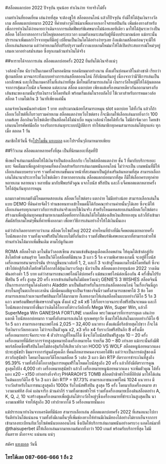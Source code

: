 #สล็อตแตกบ่อย 2022 ปัจจุบัน ทุนน้อย ทำเงินง่าย จ่ายจริงไม่ยั้ง

เกมทำเงินที่ยอดเยี่ยม เล่นง่ายที่สุด จะต้องชูให้ สล็อตออนไลน์ แล้วก็ปัจจุบัน ยังมีให้ได้ลุ้นเงินรางวัลเกม สล็อตแตกบ่อยมาก 2022 ที่ค่ายต่างๆดีไซน์มาเพื่อเอาอกเอาใจสายสปินกัน เพิ่มช่องทางสำหรับเพื่อการทำเงินได้ง่ายดายกว่าเดิมจากการผลิตฟีพบร์พิเศษมากไม่น้อยเลยทีเดียว มาให้ได้ลุ้นระหว่างปั่นสล็อต ได้โอกาสออกรางวัลใหญ่ตลอดระยะเวลา แถมยังเหมาะสมกับผู้ที่มีงบประมาณน้อย แม้กระนั้นปรารถนาเพิ่มผลกำไรจากทุนที่มีอยู่ เปลี่ยนเป็นเงินโตได้อย่างง่ายๆเลย ถึงแม้เกมสล็อตก่อนๆจะมีให้เลือกเล่นล้นหลาม แต่ว่าค่ายเกมก็ยังปรับปรุงรวมทั้งวางแบบเกมใหม่มาให้ได้เปิดประสบการณ์ใหม่ๆอยู่เสมอเวลาอย่างสม่ำเสมอ ซึ่งทุกเกมล้วนทำเงินได้จริง

##หารายได้จากการเล่น สล็อตแตกบ่อยครั้ง 2022 ยืนยันได้เงินจริงแน่ๆ

วงล้อนำโชค นับว่าเป็นเกมคาสิโนยอดนิยม ยอดนิยมมาอย่างนาน ตั้งแต่ในบ่อนคาสิโนต่างชาติ เรียกว่า ตู้เกมสล็อต มาจนกระทั่งแบบอย่างการเล่นสล็อตออนไลน์ ก็ยังนิยมกันอยู่ เนื่องจากว่ามีวิธีการเล่นเป็นเอกลักษณ์ และก็เป็นเกมคาสิโนที่เล่นง่ายที่สุด มือใหม่ก็สามารถเล่นได้ เงินรางวัลใหญ่มีให้ได้ลุ้นตลอด จากการสุ่มเดาโบนัส แจ็คพอต แต่ละเกม สล็อต แตกบ่อย เพียงแต่เครื่องหมายเดียวกันออกมาตรงกับเส้นชนะของเกมนั้นๆรับเงินรางวัลโดยทันที พร้อมเริ่มเล่นในรอบถัดไป ใช้เวลาสำหรับการหมดวงล้อสล็อต 1 เกมไม่เกิน 3 วินาทีเพียงแค่นั้น

แถมจ่ายเงินพนันอย่างน้อย 1 บาท งบประมาณน้อยก็สามารถหมุน slot แตกบ่อย ได้ทั้งวัน แล้วก็ถ้าเลือกเว็บไซต์ที่เก็บรวบรวมค่ายเกม สล็อตแตกง่ายเว็บไซต์ตรง ก็จะมีเกมให้เลือกเล่นมากยิ่งกว่า 100 เกมส์เลย ล็อกอินเว็บไซต์เดียวปั่นสล็อตได้ไม่น่าเบื่อ หมุนวงล้อนำโชคได้ทั้งวัน ไม่มีกำจัดเวลา โดยเข้าเล่นบนโทรศัพท์มือถือ รองรับการเล่นทุกระบบปฎิบัติการ ทำให้สมาชิกทุกคนสามารถเล่นได้ทุกแห่ง ทุกเมื่อ ตลอด 1 วัน

สมาชิกให้วันนี้ รับ[โปรโมชั่น แทงบอล](https://www.thaisuperbet.com/promotion/) และโปรฯอื่นๆอีกมาหมายเพียบ

##รีวิวเกม สล็อตแตกหลายครั้งที่สุด เป็นที่นิยมเยอะที่สุดที่ปี

พึงพอใจเล่นเกมสล็อตให้ได้เงินจำเป็นต้องเลือกกับ เว็บไซต์สล็อตแตกง่าย ชั้น 1 ที่มากับบริการเยอะแยะ จัดเต็มมาเพื่อลูกค้าทุกคนที่หลงไหลสำหรับการเล่นเกมพนันออนไลน์ ไม่ว่าจะเป็น เกมพนันที่มีให้เลือกเล่นแบบครบวงจร รวมทั้งค่ายเกมชั้นแนวหน้าที่สะสมมาเป็นผู้ส่งเสริมล้นหลามที่สุด สามารถเลือกเล่นได้นานาประการในเว็บไซต์เดียว ถ้าหากอยากเล่น สล็อตแตกบ่อยมากที่สุด ก็มีให้เลือกครบทุกค่าย หลายเกม หลายแนว หลายธีม มากับฟีพบร์ตัวคูณ แจกโบนัส ฟรีสปิน และก็ แจ็คพอตแตกหลายครั้ง ให้ได้ลุ้นกันทุกการหมุน

แถมบางค่ายเกมยังมีโหมดทดสอบเล่น สล็อตเว็บไซต์ตรง แตกง่าย ไม่มีอย่างน้อย สามารถเลือกเล่นในแบบ DEMO ที่ดินค่ายจัดไว้ ท่านขอหนทางเข้าโหมดนี้ได้กับคณะทำงานค่ายนั้นๆได้เลย ซึ่งจะมีให้เลือกเล่นครบทุกเกมราวกับการเข้าเล่นจริงแบบใช้เงินจริง สำหรับโหมดทดสอบเล่นสล็อตเว็บไซต์ตรงสร้างมาเพื่อผู้เล่นทุกคนเข้ามาหาเกมสล็อตที่อยากได้เล่นได้โยไม่ต้องเสียเงินเสียทองทุน แล้วก็ยังเข้ามาสัมผัสกับเกมใหม่ๆพื้นที่ค่ายพึ่งออกมา เพื่อหาวิธีการเล่นอย่างไรให้ได้เงินนั้นเอง

แต่ว่าถ้าเกิดอยากทราบว่าเกม สล็อตเว็บไซต์ใหญ่ 2022 ค่ายไหนที่บ้างที่มีแจ็คพอตแตกหลายครั้ง โบนัสแตกง่าย รวมทั้งแจกฟรีสปินให้แบบไม่ยั้งกันบ้าง รวมทั้งฟีพบร์พิเศษเยอะมากที่สามารถช่วยให้ท่านทำเงินได้มากเพิ่มขึ้นเดิม ตามไปดูกันเลย

ROMA
สล็อตโรม่า มาในธีมวัวลอสเซียม สนามแข่งขันสุดดุเดือดเลือดพล่าน ให้คุณได้เข้าต่อสู่กับ สิงโตยักษ์ แสนดุร้าย โดยเป็นวิดีโอสล็อตที่มีขนาด 3 แถว 5 รีล ความพิเศาของเกมนี้ จะอยู่ที่โบนัส เครื่องหมายสนามรบโรมัน ปรากฎขึ้นบนวงล้อที่ 1, 2, และก็ 3 จะเข้าสู่โหมดเกมโบนัสโดยทันที ซึ่งจะเข้าไปต่อสู้กับสิงโตยักษ์ได้โอกาสได้ลุ้นเงินรางวัลสูง นับว่าเป็น สล็อตแตกง่ายทุนน้อย 2022 วางเดิมพันอย่างต่ำ 1.5 บาท แต่ว่าสามารถชนะเพย์ไลน์ได้บ่อยครั้ง แม้ชนะเพย์ไลน์ต่อเนื่องกัน 4 ครั้งขึ้นไปรับฟีสปิน 5 ครั้ง สูงสุด 20 ครั้ง หากเข้าเล่นยืนยันไม่ผิดหวังแน่ๆ
GENIE’S 3 WISHES
สล็อตจินนี่ เป็นการเอาการ์ตูนโด่งดังอย่าง Aladdin มาเป็นธีมสำหรับในการเล่นสล็อตออนไลน์ ในเรื่องจินนี่ถูกสาบในอยู่ในตะเกียงอะลาดิน เมื่อมีคนเผชิญจะเป็นเจ้าของจินนี่รวมทั้งสามารถขอพรได้ 3 ข้อ โดยสามารถเสกแก้วแหวนทรัพย์สินมาให้ได้มากมาย ก็เลยเอามาให้เล่นสล็อตในแบบอย่างวีดีโอ 5 รีล 3 แถว มาพร้อมฟีพบร์พิเศษจากตัวคูณ ตั้งแต่ x2 x4 x6 ไปเรื่อยจวบจนกระทั่งฟรีสปินจะหมด และก็โบนัสแตกง่ายมากยิ่งขึ้นกว่าเดิมได้โอกาสได้รางวัลอีกทั้ง Mega Win, Super Win, แล้วก็ SuperMega Win
GANESHA FORTUNE
เกมสล็อต พระวิฆเนศวรที่การบรรลุผล เล่นง่าย แตกดี โบนัสออกบ่อยมาก รวมทั้งยังสามารถเล่นได้ ทุกเพศทุกวัย ซึ่งมาให้ได้เล่นในแบบอย่างวิดีโอ 6 รีล 5 แถว สามารถเอาชนะเพย์ไลน์ 2,025 – 32,400 แนวทาง ตั้งแต่แมื่อรีลซ้ายสุดไปขวา ก็จะได้รับเงินรางวัลเยอะมาก ไม่ว่าจะเป็นตัวคูณ x2, x3 หรือ x4 รับรางวัลฟรีสปินอีก 8 ครั้งเมื่อเครื่องหมายกระจัดกระจาย 4 ตัวปรากฏที่ไหนก็ได้ ซึ่งจะได้โบนัสสปินฟรีสูงสุด 10 – 20 ครั้ง เครื่องหมายที่มีอัตราการจ่ายสูงสุดหมายถึงเครื่องหมายโค จ่ายเริ่ม 30 – 80 เท่าเลย แม้กระนั้นยังมีฟีพบร์สล็อตซื้อฟรีสปินโดยไม่ต้องลุ้นรับให้เสียเวล่ำเวลา
HOOD VS WOLF
สล็อตหนูน้อยหมวกแดงปะทะสุนัขป่า ธีมมาจากการ์ตูนดังยุคเด็ก ที่คนอีกหลายคนคงจะเคยได้ฟัง แต่ว่าจะเป็นการต่อสู้ของเด็สาวกับสุนัขป่า โดยมาในแบบวีดีโอเกมสล็อต 5 วงล้อ 3 แถว มีค่า RTP อัตราการชำระเงินที่สูงถึง 95.39% รวมทั้งยังได้โอกาสลุ้นการหมุนฟรีในโหมดโบนัสสูงถึง 20 ครั้ง แล้วก็ยังมีอัตราการคูณสูงสุดไปถึง 4,000 เท่า เครื่องหมายสุนัขป่า แล้วก็ เครื่องหมายหนูน้อยหมวกแดง จะเพิ่มตัวคูณ ได้ทั้งผอง x20 – x150 เท่าอย่างยิ่งจริงๆ
PHARAOH’S TOMB
สล็อตป่าช้าฟาโรห์ที่อียิปต์ มาให้ได้เล่นในต้นแบบวีดีโอ 6 รีล 3 แถว มีค่า RTP = 97.73% สามารถเอาชนะเพย์ไลน์ 1024 แนวทาง มีรางวัลสำหรับในการชนะสูงสุดถึง 1000x รับโบนัสฟรีสปิน สูงสุด 15 ครั้ง โดยมากับเครื่องหมาย สาวงามเนฟทิส อังค์ แผ่นจารึก ม้วนคำภีร์ รวมทั้งตาขอฟาโรห์ รวมทั้งเครื่องหมายเบื้องต้นสล็อตอย่าง A, K, Q, J, 10 จะสร้างชุดเครื่องหมายเพื่อผู้เล่นได้รางวัลใหญ่ๆซึ่งเครื่องหมายที่ชำระเงินสูงสุดเป็น นางงามเนฟทิส จ่ายให้สูงถึง 30 เท่าถ้าหากได้ 5 เครื่องหมายนั้นเอง

แม้ปรารถนาทำเงินจากเครดิตที่มีน้อย สามารถเลือกเล่น สล็อตแตกบ่อยครั้ง 2022 ที่เสนอแนะไปการันตีทำเงินได้แน่นอน รวมทั้งยังมีเกมอื่นๆที่เพิ่มช่องทางให้ท่านมีเงินมีทองได้อย่างไม่ยากเย็นจากการเข้ามาลงทะเบียนกับเว็บไซต์พนันบอลออนไลน์ ซึ่งเปิดให้บริการเล่นเกมพนันอย่างครบวง แอดไลน์มาที่ @thaisuperbet มีให้เลือกเล่นมากมายเกมส์มากยิ่งกว่า 100 เกมส์ พร้อมรับบริการที่สุด ไม่มีอันตราย มั่งอาจจะ แน่นอน แน่ๆ

สมัคร [แทงบอล]( https://www.thaisuperbet.com/) วันนี้
### โทรได้เลย 087-666-666 1 ถึง 2
